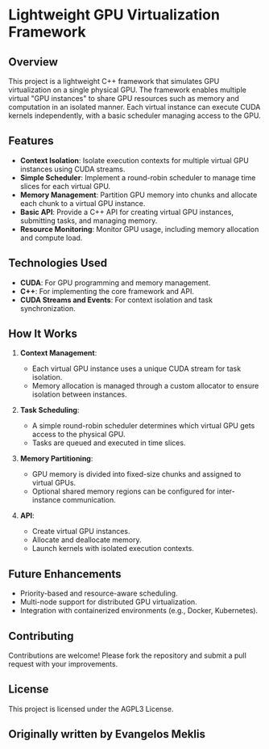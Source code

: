 
# Lightweight GPU Virtualization Framework

## Overview

This project is a lightweight C++ framework that simulates GPU virtualization on a single physical GPU. The framework enables multiple virtual "GPU instances" to share GPU resources such as memory and computation in an isolated manner. Each virtual instance can execute CUDA kernels independently, with a basic scheduler managing access to the GPU.

## Features
- **Context Isolation**: Isolate execution contexts for multiple virtual GPU instances using CUDA streams.
- **Simple Scheduler**: Implement a round-robin scheduler to manage time slices for each virtual GPU.
- **Memory Management**: Partition GPU memory into chunks and allocate each chunk to a virtual GPU instance.
- **Basic API**: Provide a C++ API for creating virtual GPU instances, submitting tasks, and managing memory.
- **Resource Monitoring**: Monitor GPU usage, including memory allocation and compute load.

## Technologies Used
- **CUDA**: For GPU programming and memory management.
- **C++**: For implementing the core framework and API.
- **CUDA Streams and Events**: For context isolation and task synchronization.

## How It Works
1. **Context Management**:
   - Each virtual GPU instance uses a unique CUDA stream for task isolation.
   - Memory allocation is managed through a custom allocator to ensure isolation between instances.

2. **Task Scheduling**:
   - A simple round-robin scheduler determines which virtual GPU gets access to the physical GPU.
   - Tasks are queued and executed in time slices.

3. **Memory Partitioning**:
   - GPU memory is divided into fixed-size chunks and assigned to virtual GPUs.
   - Optional shared memory regions can be configured for inter-instance communication.

4. **API**:
   - Create virtual GPU instances.
   - Allocate and deallocate memory.
   - Launch kernels with isolated execution contexts.

## Future Enhancements
- Priority-based and resource-aware scheduling.
- Multi-node support for distributed GPU virtualization.
- Integration with containerized environments (e.g., Docker, Kubernetes).

## Contributing
Contributions are welcome! Please fork the repository and submit a pull request with your improvements.

## License
This project is licensed under the AGPL3 License.

## Originally written by Evangelos Meklis